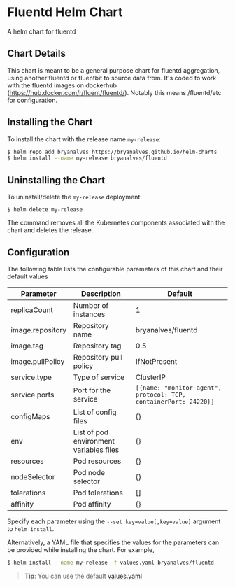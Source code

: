 # Fluentd Helm Chart

A helm chart for fluentd

## Chart Details

This chart is meant to be a general purpose chart for fluentd aggregation, using another fluentd or fluentbit to source data from.  It's coded to work with the fluentd images on dockerhub (https://hub.docker.com/r/fluent/fluentd/). Notably this means /fluentd/etc for configuration.

## Installing the Chart

To install the chart with the release name `my-release`:

```bash
$ helm repo add bryanalves https://bryanalves.github.io/helm-charts
$ helm install --name my-release bryanalves/fluentd
```

## Uninstalling the Chart

To uninstall/delete the `my-release` deployment:

```console
$ helm delete my-release
```

The command removes all the Kubernetes components associated with the chart and deletes the release.

## Configuration

The following table lists the configurable parameters of this chart and their default values

| Parameter                           | Description                             | Default                                                          |
| ----------------------------------- | --------------------------------------- | ---------------------------------------------------------------- |
| replicaCount                        | Number of instances                     | 1                                                                |
| image.repository                    | Repository name                         | bryanalves/fluentd                                               |
| image.tag                           | Repository tag                          | 0.5                                                              |
| image.pullPolicy                    | Repository pull policy                  | IfNotPresent                                                     |
| service.type                        | Type of service                         | ClusterIP                                                        |
| service.ports                       | Port for the service                    | `[{name: "monitor-agent", protocol: TCP, containerPort: 24220}]` |
| configMaps                          | List of config files                    | {}                                                               |
| env                                 | List of pod environment variables files | {}                                                               |
| resources                           | Pod resources                           | {}                                                               |
| nodeSelector                        | Pod node selector                       | {}                                                               |
| tolerations                         | Pod tolerations                         | []                                                               |
| affinity                            | Pod affinity                            | {}                                                               |

Specify each parameter using the `--set key=value[,key=value]` argument to `helm install`.

Alternatively, a YAML file that specifies the values for the parameters can be provided while installing the chart. For example,

```bash
$ helm install --name my-release -f values.yaml bryanalves/fluentd
```
> **Tip**: You can use the default [values.yaml](values.yaml)

